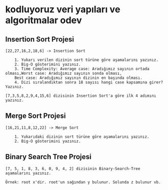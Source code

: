 # kodluyoruz veri yapıları ve algoritmalar odev

## Insertion Sort Projesi

    [22,27,16,2,18,6] -> Insertion Sort

        1. Yukarı verilen dizinin sort türüne göre aşamalarını yazınız.
        2. Big-O gösterimini yazınız.
        3. Time Complexity: Average case: Aradığımız sayının ortada olması,Worst case: Aradığımız sayının sonda olması, 
        Best case: Aradığımız sayının dizinin en başında olması.
        4. Dizi sıralandıktan sonra 18 sayısı hangi case kapsamına girer? Yazınız.

    [7,3,5,8,2,9,4,15,6] dizisinin Insertion Sort'a göre ilk 4 adımını yazınız.

## Merge Sort Projesi

    [16,21,11,8,12,22] -> Merge Sort

        1. Yukarıdaki dizinin sort türüne göre aşamalarını yazınız.
        2. Big-O gösterimini yazınız.

## Binary Search Tree Projesi

    [7, 5, 1, 8, 3, 6, 0, 9, 4, 2] dizisinin Binary-Search-Tree aşamalarını yazınız.

    Örnek: root x'dir. root'un sağından y bulunur. Solunda z bulunur vb.